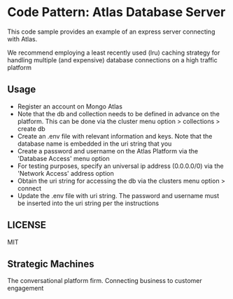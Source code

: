 # Code Pattern: Atlas Database Server 

This code sample provides an example of an express server connecting with Atlas.

We recommend employing a least recently used (lru) caching strategy for handling multiple (and expensive) database connections on a high traffic platform

## Usage
* Register an account on Mongo Atlas
* Note that the db and collection needs to be defined in advance on the platform. This can be done via the cluster menu option > collections > create db
* Create an .env file with relevant information and keys. Note that the database name is embedded in the uri string that you
* Create a password and username on the Atlas Platform via the 'Database Access' menu option
* For testing purposes, specify an universal ip address (0.0.0.0/0) via the 'Network Access' address option
* Obtain the uri string for accessing the db via the clusters menu option > connect
* Update the .env file with uri string. The password and username must be inserted into the uri string per the instructions

## LICENSE
MIT


## Strategic Machines
The conversational platform firm. Connecting business to customer engagement